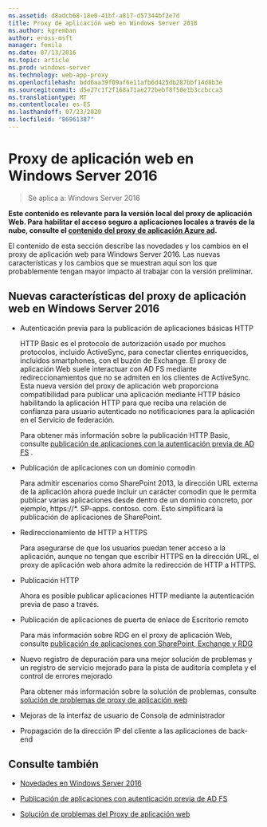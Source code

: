 ```yaml
---
ms.assetid: d8adcb68-18e0-41bf-a817-d57344bf2e7d
title: Proxy de aplicación web en Windows Server 2016
ms.author: kgremban
author: eross-msft
manager: femila
ms.date: 07/13/2016
ms.topic: article
ms.prod: windows-server
ms.technology: web-app-proxy
ms.openlocfilehash: bdd6aa39f09af6e11afb6d425db287bbf14d8b3e
ms.sourcegitcommit: d5e27c1f2f168a71ae272bebf8f50e1b3ccbcca3
ms.translationtype: MT
ms.contentlocale: es-ES
ms.lasthandoff: 07/23/2020
ms.locfileid: "86961387"
---
```

# <a name="web-application-proxy-in-windows-server-2016"></a>Proxy de aplicación web en Windows Server 2016

>Se aplica a: Windows Server 2016

**Este contenido es relevante para la versión local del proxy de aplicación Web. Para habilitar el acceso seguro a aplicaciones locales a través de la nube, consulte el [contenido del proxy de aplicación Azure ad](/azure/active-directory/manage-apps/application-proxy).**  
  
El contenido de esta sección describe las novedades y los cambios en el proxy de aplicación web para Windows Server 2016. Las nuevas características y los cambios que se muestran aquí son los que probablemente tengan mayor impacto al trabajar con la versión preliminar.  
  
## <a name="web-application-proxy-new-features-in-windows-server-2016"></a>Nuevas características del proxy de aplicación web en Windows Server 2016
  
- Autenticación previa para la publicación de aplicaciones básicas HTTP  
  
  HTTP Basic es el protocolo de autorización usado por muchos protocolos, incluido ActiveSync, para conectar clientes enriquecidos, incluidos smartphones, con el buzón de Exchange. El proxy de aplicación Web suele interactuar con AD FS mediante redireccionamientos que no se admiten en los clientes de ActiveSync. Esta nueva versión del proxy de aplicación web proporciona compatibilidad para publicar una aplicación mediante HTTP básico habilitando la aplicación HTTP para que reciba una relación de confianza para usuario autenticado no notificaciones para la aplicación en el Servicio de federación.  
  
  Para obtener más información sobre la publicación HTTP Basic, consulte [publicación de aplicaciones con la autenticación previa de AD FS](Publishing-Applications-using-AD-FS-Preauthentication.md#publish-an-application-that-uses-http-basic) .  
  
- Publicación de aplicaciones con un dominio comodín  
  
  Para admitir escenarios como SharePoint 2013, la dirección URL externa de la aplicación ahora puede incluir un carácter comodín que le permita publicar varias aplicaciones desde dentro de un dominio concreto, por ejemplo, https://*. SP-apps. contoso. com. Esto simplificará la publicación de aplicaciones de SharePoint.  
  
- Redireccionamiento de HTTP a HTTPS  
  
  Para asegurarse de que los usuarios puedan tener acceso a la aplicación, aunque no tengan que escribir HTTPS en la dirección URL, el proxy de aplicación web ahora admite la redirección de HTTP a HTTPS.  
  
- Publicación HTTP  
  
  Ahora es posible publicar aplicaciones HTTP mediante la autenticación previa de paso a través.  
  
- Publicación de aplicaciones de puerta de enlace de Escritorio remoto  
  
  Para más información sobre RDG en el proxy de aplicación Web, consulte [publicación de aplicaciones con SharePoint, Exchange y RDG](../web-application-proxy/Publishing-Applications-with-SharePoint,-Exchange-and-RDG.md)  
  
- Nuevo registro de depuración para una mejor solución de problemas y un registro de servicio mejorado para la pista de auditoría completa y el control de errores mejorado  
  
  Para obtener más información sobre la solución de problemas, consulte [solución de problemas de proxy de aplicación web](/previous-versions/windows/it-pro/windows-server-2012-R2-and-2012/dn770156(v=ws.11))  
  
- Mejoras de la interfaz de usuario de Consola de administrador  
  
- Propagación de la dirección IP del cliente a las aplicaciones de back-end  
  
## <a name="see-also"></a>Consulte también  
  
-   [Novedades en Windows Server 2016](../../../get-started/whats-new-in-windows-server-2016.md)  
  
-   [Publicación de aplicaciones con autenticación previa de AD FS](../web-application-proxy/Publishing-Applications-using-AD-FS-Preauthentication.md)  
  
-   [Solución de problemas del Proxy de aplicación web](/previous-versions/windows/it-pro/windows-server-2012-R2-and-2012/dn770156(v=ws.11))  
  
